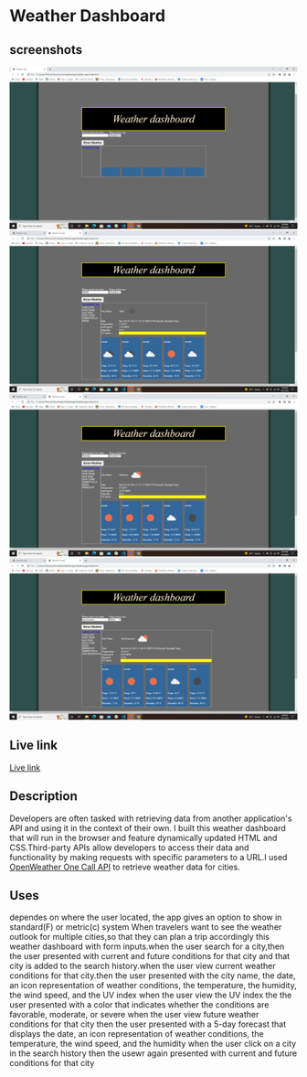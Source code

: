 # Weather Dashboard

## screenshots

![screenshot1](./images/weather1.png)
![screenshot2](./images/weather2.png)
![screenshot3](./images/weather3.png)
![screenshot4](./images/weather4.png)

## Live link

[Live link](https://formulaxyz.github.io/weather-app/)

## Description

Developers are often tasked with retrieving data from another application's API and using it in the context of their own. I built
this weather dashboard that will run in the browser and feature dynamically updated HTML and CSS.Third-party APIs allow developers
to access their data and functionality by making requests with specific parameters to a URL.I used [OpenWeather One Call API](https://openweathermap.org/api/one-call-api)
to retrieve weather data for cities.

## Uses

dependes on where the user located, the app gives an option to show in standard(F) or metric(c) system
When travelers want to see the weather outlook for multiple cities,so that they can plan a trip accordingly
this weather dashboard with form inputs.when the user search for a city,then the user presented with current and future conditions
for that city and that city is added to the search history.when the user view current weather conditions for that city.then the
user presented with the city name, the date, an icon representation of weather conditions, the temperature, the humidity, the wind
speed, and the UV index
when the user view the UV index
the the user presented with a color that indicates whether the conditions are favorable, moderate, or severe
when the user view future weather conditions for that city
then the user presented with a 5-day forecast that displays the date, an icon representation of weather conditions, the temperature,
the wind speed, and the humidity
when the user click on a city in the search history
then the usewr again presented with current and future conditions for that city
